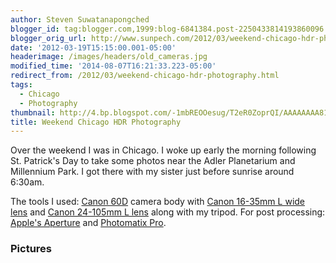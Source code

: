 ```yaml
---
author: Steven Suwatanapongched
blogger_id: tag:blogger.com,1999:blog-6841384.post-2250433814193860096
blogger_orig_url: http://www.sunpech.com/2012/03/weekend-chicago-hdr-photography.html
date: '2012-03-19T15:15:00.001-05:00'
headerimage: /images/headers/old_cameras.jpg
modified_time: '2014-08-07T16:21:33.223-05:00'
redirect_from: /2012/03/weekend-chicago-hdr-photography.html
tags:
  - Chicago
  - Photography
thumbnail: http://4.bp.blogspot.com/-1mbREOOesug/T2eR0ZoprQI/AAAAAAAA81s/F6ZNs0DCUXw/s600/2012-03-18+at+03-48-06.jpg
title: Weekend Chicago HDR Photography
---
```



Over the weekend I was in Chicago. I woke up early the morning following St. Patrick's Day to take some photos near the Adler Planetarium and Millennium Park. I got there with my sister just before sunrise around 6:30am.

The tools I used: <a href="http://www.amazon.com/gp/product/B0040JHVCC/ref=as_li_ss_tl?ie=UTF8&amp;tag=sunpech-20&amp;linkCode=as2&amp;camp=1789&amp;creative=390957&amp;creativeASIN=B0040JHVCC">Canon 60D</a>&nbsp;camera body with <a href="http://www.amazon.com/gp/product/B000NP46K2/ref=as_li_ss_tl?ie=UTF8&amp;tag=sunpech-20&amp;linkCode=as2&amp;camp=1789&amp;creative=390957&amp;creativeASIN=B000NP46K2">Canon 16-35mm L wide lens</a>&nbsp;and&nbsp;<a href="http://www.amazon.com/gp/product/B00513JCA0/ref=as_li_ss_tl?ie=UTF8&amp;tag=sunpech-20&amp;linkCode=as2&amp;camp=1789&amp;creative=390957&amp;creativeASIN=B00513JCA0">Canon 24-105mm L lens</a>&nbsp;along with my tripod. For post processing: <a href="http://www.apple.com/aperture/">Apple's Aperture</a> and <a href="http://www.hdrsoft.com/">Photomatix Pro</a>.

### Pictures

<a href="http://4.bp.blogspot.com/-1mbREOOesug/T2eR0ZoprQI/AAAAAAAA81s/F6ZNs0DCUXw/s600/2012-03-18+at+03-48-06.jpg" alt=""><img   border="0"  src="http://4.bp.blogspot.com/-1mbREOOesug/T2eR0ZoprQI/AAAAAAAA81s/F6ZNs0DCUXw/s400/2012-03-18+at+03-48-06.jpg" alt=""  /></a>

<a href="http://3.bp.blogspot.com/-wxS_4EUJdMc/T2eR2hBoahI/AAAAAAAA814/JzK6BnxQ0D8/s600/2012-03-18+at+03-53-35.jpg" alt=""><img   border="0"  src="http://3.bp.blogspot.com/-wxS_4EUJdMc/T2eR2hBoahI/AAAAAAAA814/JzK6BnxQ0D8/s400/2012-03-18+at+03-53-35.jpg" alt=""  /></a>

<a href="http://2.bp.blogspot.com/-ek1mjZevGG4/T2eR7m7rXYI/AAAAAAAA82A/zgPYB7mVqEY/s600/2012-03-18+at+04-00-53.jpg" alt=""><img   border="0"  src="http://2.bp.blogspot.com/-ek1mjZevGG4/T2eR7m7rXYI/AAAAAAAA82A/zgPYB7mVqEY/s400/2012-03-18+at+04-00-53.jpg" alt=""  /></a>

<a href="http://2.bp.blogspot.com/-tE3X7AdfRBk/T2eR_dx6AvI/AAAAAAAA82Q/9tMK-ZNCvnQ/s600/2012-03-18+at+04-08-54.jpg" alt=""><img   border="0"  src="http://2.bp.blogspot.com/-tE3X7AdfRBk/T2eR_dx6AvI/AAAAAAAA82Q/9tMK-ZNCvnQ/s400/2012-03-18+at+04-08-54.jpg" alt=""  /></a>

<a href="http://2.bp.blogspot.com/-V_KcegHASt0/T2eSDXJlylI/AAAAAAAA82g/elHskuLqx1M/s600/2012-03-18+at+04-10-35.jpg" alt=""><img   border="0"  src="http://2.bp.blogspot.com/-V_KcegHASt0/T2eSDXJlylI/AAAAAAAA82g/elHskuLqx1M/s400/2012-03-18+at+04-10-35.jpg" alt=""  /></a>

<a href="http://2.bp.blogspot.com/-nyVWsdaG4vU/T2eSH1AdGsI/AAAAAAAA82w/G6qTNLRvpg4/s600/2012-03-18+at+04-17-29.jpg" alt=""><img   border="0"  src="http://2.bp.blogspot.com/-nyVWsdaG4vU/T2eSH1AdGsI/AAAAAAAA82w/G6qTNLRvpg4/s400/2012-03-18+at+04-17-29.jpg" alt=""  /></a>

<a href="http://4.bp.blogspot.com/-FIzxxX_AoaA/T2eSKdoHiVI/AAAAAAAA824/QREibvijzls/s600/2012-03-18+at+04-19-25.jpg" alt=""><img   border="0"  src="http://4.bp.blogspot.com/-FIzxxX_AoaA/T2eSKdoHiVI/AAAAAAAA824/QREibvijzls/s400/2012-03-18+at+04-19-25.jpg" alt=""  /></a>

<a href="http://1.bp.blogspot.com/-BnwumS_HpN0/T2eSMfD9tII/AAAAAAAA83A/jzvssGnff8o/s600/2012-03-18+at+04-22-59.jpg" alt=""><img   border="0"  src="http://1.bp.blogspot.com/-BnwumS_HpN0/T2eSMfD9tII/AAAAAAAA83A/jzvssGnff8o/s400/2012-03-18+at+04-22-59.jpg" alt=""  /></a>

<a href="http://2.bp.blogspot.com/-an2DLAdMJcM/T2eSSURddZI/AAAAAAAA83Q/GxpshLfy-bY/s600/2012-03-18+at+04-43-44.jpg" alt=""><img   border="0"  src="http://2.bp.blogspot.com/-an2DLAdMJcM/T2eSSURddZI/AAAAAAAA83Q/GxpshLfy-bY/s400/2012-03-18+at+04-43-44.jpg" alt=""  /></a>

<a href="http://4.bp.blogspot.com/-y_2q40STcm4/T2eSU2ohyqI/AAAAAAAA83Y/HLLDo8KsOBw/s600/2012-03-18+at+04-44-08.jpg" alt=""><img   border="0"  src="http://4.bp.blogspot.com/-y_2q40STcm4/T2eSU2ohyqI/AAAAAAAA83Y/HLLDo8KsOBw/s400/2012-03-18+at+04-44-08.jpg" alt=""  /></a>

<a href="http://1.bp.blogspot.com/-XZnQQhSkNKw/T2eSX1Vmh5I/AAAAAAAA83g/D08dvkSGNNg/s600/2012-03-18+at+04-58-03.jpg" alt=""><img   border="0"  src="http://1.bp.blogspot.com/-XZnQQhSkNKw/T2eSX1Vmh5I/AAAAAAAA83g/D08dvkSGNNg/s400/2012-03-18+at+04-58-03.jpg" alt=""  /></a>

<a href="http://3.bp.blogspot.com/-fb33f578iFo/T2eSau8-_6I/AAAAAAAA83o/bQDVkN-2Pow/s600/2012-03-18+at+05-05-49.jpg" alt=""><img   border="0"  src="http://3.bp.blogspot.com/-fb33f578iFo/T2eSau8-_6I/AAAAAAAA83o/bQDVkN-2Pow/s400/2012-03-18+at+05-05-49.jpg" alt=""  /></a>

<a href="http://4.bp.blogspot.com/-Z0oN7Wi2SBc/T2eScgkbp4I/AAAAAAAA83w/C4pbAE5T5BI/s600/2012-03-18+at+05-24-42.jpg" alt=""><img   border="0"  src="http://4.bp.blogspot.com/-Z0oN7Wi2SBc/T2eScgkbp4I/AAAAAAAA83w/C4pbAE5T5BI/s400/2012-03-18+at+05-24-42.jpg" alt=""  /></a>